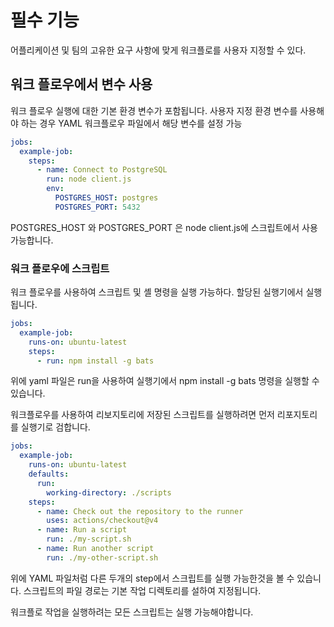 # 필수 기능

어플리케이션 및 팀의 고유한 요구 사항에 맞게 워크플로를 사용자 지정할 수 있다.

## 워크 플로우에서 변수 사용

워크 플로우 실행에 대한 기본 환경 변수가 포함됩니다.
사용자 지정 환경 변수를 사용해야 하는 경우 YAML 워크플로우 파일에서 해당 변수를 설정 가능

```yaml
jobs:
  example-job:
    steps:
      - name: Connect to PostgreSQL
        run: node client.js
        env:
          POSTGRES_HOST: postgres
          POSTGRES_PORT: 5432
```

POSTGRES_HOST 와 POSTGRES_PORT 은 node client.js에 스크립트에서 사용가능합니다.

### 워크 플로우에 스크립트

워크 플로우를 사용하여 스크립트 및 셸 명령을 실행 가능하다.
할당된 실행기에서 실행됩니다.

```yaml
jobs:
  example-job:
    runs-on: ubuntu-latest
    steps:
      - run: npm install -g bats
```

위에 yaml 파일은
run을 사용하여 실행기에서 npm install -g bats 명령을 실행할 수 있습니다.

워크플로우를 사용하여 리보지토리에 저장된 스크립트를 실행하려면 먼저 리포지토리를 실행기로 검합니다.

```yaml
jobs:
  example-job:
    runs-on: ubuntu-latest
    defaults:
      run:
        working-directory: ./scripts
    steps:
      - name: Check out the repository to the runner
        uses: actions/checkout@v4  
      - name: Run a script
        run: ./my-script.sh
      - name: Run another script
        run: ./my-other-script.sh
```

위에 YAML 파일처럼 다른 두개의 step에서 스크립트를 실행 가능한것을 볼 수 있습니다.
스크립트의 파일 경로는 기본 작업 디렉토리를 설하여 지정됩니다.

워크플로 작업을 실행하려는 모든 스크립트는 실행 가능해야합니다.